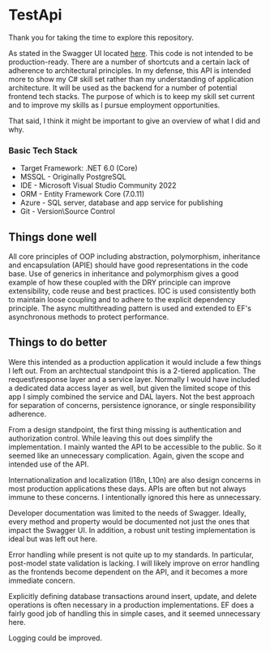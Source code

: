 # TestApi
Thank you for taking the time to explore this repository. 

As stated in the Swagger UI located [here](https://swcoretestapi.azurewebsites.net/swagger/index.html). This code is not intended to be production-ready. There are a number of shortcuts and a certain lack of adherence to architectural principles. In my defense, this API is intended more to show my C# skill set rather than my understanding of application architecture. It will be used as the backend for a number of potential frontend tech stacks. The purpose of which is to keep my skill set current and to improve my skills as I pursue employment opportunities.

That said, I think it might be important to give an overview of what I did and why.

### Basic Tech Stack
- Target Framework: .NET 6.0 (Core)
- MSSQL \- Originally PostgreSQL
- IDE \- Microsoft Visual Studio Community 2022 
- ORM \- Entity Framework Core (7.0.11)
- Azure \- SQL server, database and app service for publishing
- Git \- Version\\Source Control


## Things done well
All core principles of OOP including abstraction, polymorphism, inheritance and encapsulation (APIE) should have good representations in the code base. Use of generics in inheritance and polymorphism gives a good example of how these coupled with the DRY principle can improve extensibility, code reuse and best practices. IOC is used consistently both to maintain loose coupling and to adhere to the explicit dependency principle. The async multithreading pattern is used and extended to EF's asynchronous methods to protect performance. 

## Things to do better
Were this intended as a production application it would include a few things I left out. From an archtectual standpoint this is a 2-tiered application. The request\\response layer and a service layer. Normally I would have included a dedicated data access layer as well, but given the limited scope of this app I simply combined the service and DAL layers. Not the best approach for separation of concerns, persistence ignorance, or single responsibility adherence. 

From a design standpoint, the first thing missing is authentication and authorization control. While leaving this out does simplify the implementation. I mainly wanted the API to be accessible to the public. So it seemed like an unnecessary complication. Again, given the scope and intended use of the API.

Internationalization and localization (I18n, L10n) are also design concerns in most production applications these days. APIs are often but not always immune to these concerns. I intentionally ignored this here as unnecessary. 

Developer documentation was limited to the needs of Swagger. Ideally, every method and property would be documented not just the ones that impact the Swagger UI. In addition, a robust unit testing implementation is ideal but was left out here.

Error handling while present is not quite up to my standards. In particular, post-model state validation is lacking. I will likely improve on error handling  as the frontends become dependent on the API, and it becomes a more immediate concern.

Explicitly defining database transactions around insert, update, and delete operations is often necessary in a production implementations. EF does a fairly good job of handling this in simple cases, and it seemed unnecessary here. 

Logging could be improved.
